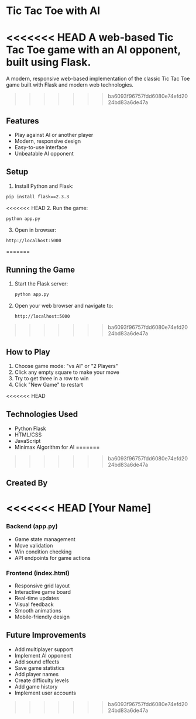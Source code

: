 # Tic Tac Toe with AI

<<<<<<< HEAD
A web-based Tic Tac Toe game with an AI opponent, built using Flask.
=======
A modern, responsive web-based implementation of the classic Tic Tac Toe game built with Flask and modern web technologies.


>>>>>>> ba6093f96757fdd6080e74efd2024bd83a6de47a

## Features

- Play against AI or another player
- Modern, responsive design
- Easy-to-use interface
- Unbeatable AI opponent

## Setup

1. Install Python and Flask:
```bash
pip install flask==2.3.3
```

<<<<<<< HEAD
2. Run the game:
```bash
python app.py
```

3. Open in browser:
```
http://localhost:5000
```
=======

## Running the Game

1. Start the Flask server:
   ```bash
   python app.py
   ```

2. Open your web browser and navigate to:
   ```
   http://localhost:5000
   ```
>>>>>>> ba6093f96757fdd6080e74efd2024bd83a6de47a

## How to Play

1. Choose game mode: "vs AI" or "2 Players"
2. Click any empty square to make your move
3. Try to get three in a row to win
4. Click "New Game" to restart

<<<<<<< HEAD
## Technologies Used

- Python Flask
- HTML/CSS
- JavaScript
- Minimax Algorithm for AI
=======

>>>>>>> ba6093f96757fdd6080e74efd2024bd83a6de47a

## Created By

<<<<<<< HEAD
[Your Name]
=======
### Backend (app.py)
- Game state management
- Move validation
- Win condition checking
- API endpoints for game actions

### Frontend (index.html)
- Responsive grid layout
- Interactive game board
- Real-time updates
- Visual feedback
- Smooth animations
- Mobile-friendly design



## Future Improvements

- Add multiplayer support
- Implement AI opponent
- Add sound effects
- Save game statistics
- Add player names
- Create difficulty levels
- Add game history
- Implement user accounts

>>>>>>> ba6093f96757fdd6080e74efd2024bd83a6de47a
